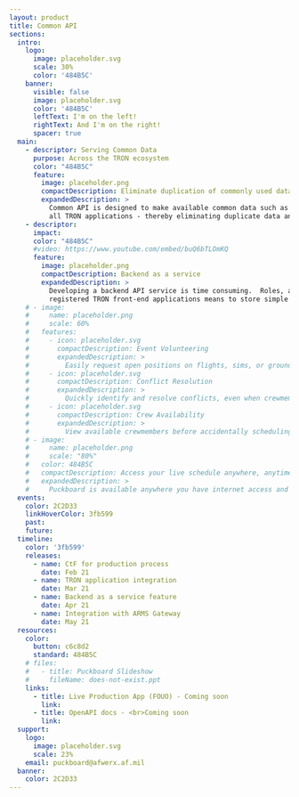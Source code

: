```yaml
---
layout: product
title: Common API
sections:
  intro:
    logo:
      image: placeholder.svg
      scale: 30%
      color: '484B5C'
    banner:
      visible: false
      image: placeholder.svg
      color: '484B5C'
      leftText: I'm on the left!
      rightText: And I'm on the right!
      spacer: true
  main:
    - descriptor: Serving Common Data
      purpose: Across the TRON ecosystem
      color: "484B5C"
      feature:
        image: placeholder.png
        compactDescription: Eliminate duplication of commonly used data
        expandedDescription: >
          Common API is designed to make available common data such as user data and organizational information to
          all TRON applications - thereby eliminating duplicate data and database schemas
    - descriptor: 
      impact: 
      color: "484B5C"
      #video: https://www.youtube.com/embed/buQ6bTLOmKQ
      feature:
        image: placeholder.png
        compactDescription: Backend as a service
        expandedDescription: >
          Developing a backend API service is time consuming.  Roles, authorizations, testing... Common API offers
          registered TRON front-end applications means to store simple data structures by-application to eliminate the need for a seperate backend.
    # - image: 
    #     name: placeholder.png
    #     scale: 60%
    #   features:
    #     - icon: placeholder.svg
    #       compactDescription: Event Volunteering
    #       expandedDescription: >
    #         Easily request open positions on flights, sims, or ground events from your personal device, anywhere in the world...without needing a lengthy text chain to your schedulers.
    #     - icon: placeholder.svg
    #       compactDescription: Conflict Resolution
    #       expandedDescription: >
    #         Quickly identify and resolve conflicts, even when crewmembers are scheduled separately by two different organizations.
    #     - icon: placeholder.svg
    #       compactDescription: Crew Availability
    #       expandedDescription: >
    #         View available crewmembers before accidentally scheduling someone for two flights at the same time.
    # - image:
    #     name: placeholder.png
    #     scale: "80%"
    #   color: 484B5C
    #   compactDescription: Access your live schedule anywhere, anytime.
    #   expandedDescription: >
    #     Puckboard is available anywhere you have internet access and a browser, and updates are shown in real time. The mobile view is optimized for all devices, adding needed flexibility to your operations.  
  events:
    color: 2C2D33
    linkHoverColor: 3fb599
    past:
    future:      
  timeline:
    color: '3fb599'
    releases:
      - name: CtF for production process
        date: Feb 21
      - name: TRON application integration
        date: Mar 21
      - name: Backend as a service feature
        date: Apr 21
      - name: Integration with ARMS Gateway
        date: May 21
  resources:
    color: 
      button: c6c8d2
      standard: 484B5C
    # files:
    #   - title: Puckboard Slideshow
    #     fileName: does-not-exist.ppt
    links:
      - title: Live Production App (FOUO) - Coming soon
        link: 
      - title: OpenAPI docs - <br>Coming soon
        link: 
  support:
    logo: 
      image: placeholder.svg
      scale: 23%
    email: puckboard@afwerx.af.mil
  banner:
    color: 2C2D33
---
```

